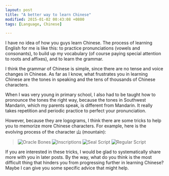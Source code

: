 ```yaml
---
layout: post
title: "A better way to learn Chinese"
modified: 2015-01-02 00:43:08 +0800
tags: [Language, Chinese]

---
```


I have no idea of how you guys learn Chinese. The process of learning English for me is like this: to practice pronunciations (vowels and consonants), to build up my vocabulary (of course paying special attention to roots and affixes), and to learn the grammar. 

I think the grammar of Chinese is simple, since there are no tense and voice changes in Chinese. As far as I know, what frustrates you in learning Chinese are the tones in speaking and the tens of thousands of Chinese characters. 

When I was very young in primary school, I also had to be taught how to pronounce the tones the right way, because the tones in Southwest Mandarin, which my parents speak, is different from Mandarin. It really takes repetition and periodic practice to perfect your pronunciation. 

However, because they are logograms, I think there are some tricks to help you to memorize more Chinese characters. For example, here is the evolving process of the character 山 (mountain): 

> ![Oracle Bones](http://pic.zdic.net/jgw/100/18/5C71.gif) 
![Inscriptions](http://pic.zdic.net/jw/100/18/5C71.gif)
![Seal Script](http://pic.zdic.net/xz2a/100/18/5C71.gif)
![Regular Script](http://pic.zdic.net/kai/jt/100/18/5C71.gif)


If you are interested in these tricks, I would be glad to systematically share more with you in later posts.  By the way, what do you think is the most difficult thing that hinders you from progressing further in learning Chinese? Maybe I can give you some specific advice that might help. 
